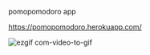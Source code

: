 pomopomodoro app

https://pomopomodoro.herokuapp.com/

![ezgif com-video-to-gif](https://user-images.githubusercontent.com/11238271/43877390-76ac1b8e-9b67-11e8-8e9e-10d5ae31f2d5.gif)
